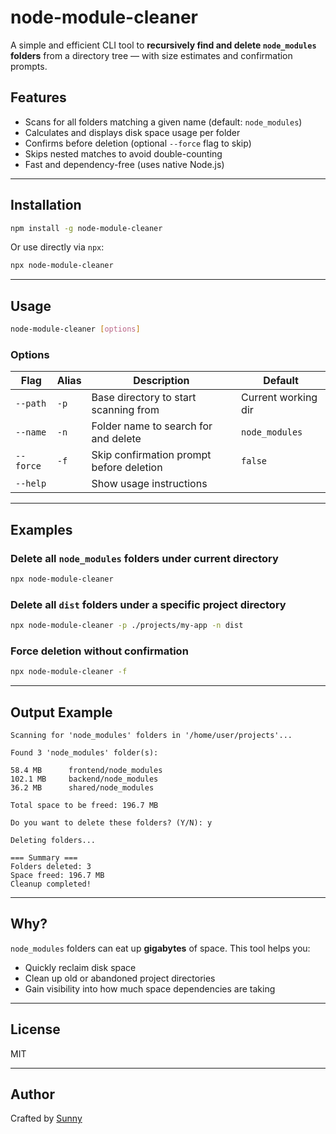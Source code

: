 # node-module-cleaner

A simple and efficient CLI tool to **recursively find and delete `node_modules` folders** from a directory tree — with size estimates and confirmation prompts.

## Features

-   Scans for all folders matching a given name (default: `node_modules`)
-   Calculates and displays disk space usage per folder
-   Confirms before deletion (optional `--force` flag to skip)
-   Skips nested matches to avoid double-counting
-   Fast and dependency-free (uses native Node.js)

---

## Installation

```bash
npm install -g node-module-cleaner
```

Or use directly via `npx`:

```bash
npx node-module-cleaner
```

---

## Usage

```bash
node-module-cleaner [options]
```

### Options

| Flag      | Alias | Description                              | Default             |
| --------- | ----- | ---------------------------------------- | ------------------- |
| `--path`  | `-p`  | Base directory to start scanning from    | Current working dir |
| `--name`  | `-n`  | Folder name to search for and delete     | `node_modules`      |
| `--force` | `-f`  | Skip confirmation prompt before deletion | `false`             |
| `--help`  |       | Show usage instructions                  |                     |

---

## Examples

### Delete all `node_modules` folders under current directory

```bash
npx node-module-cleaner
```

### Delete all `dist` folders under a specific project directory

```bash
npx node-module-cleaner -p ./projects/my-app -n dist
```

### Force deletion without confirmation

```bash
npx node-module-cleaner -f
```

---

## Output Example

```
Scanning for 'node_modules' folders in '/home/user/projects'...

Found 3 'node_modules' folder(s):

58.4 MB      frontend/node_modules
102.1 MB     backend/node_modules
36.2 MB      shared/node_modules

Total space to be freed: 196.7 MB

Do you want to delete these folders? (Y/N): y

Deleting folders...

=== Summary ===
Folders deleted: 3
Space freed: 196.7 MB
Cleanup completed!
```

---

## Why?

`node_modules` folders can eat up **gigabytes** of space. This tool helps you:

-   Quickly reclaim disk space
-   Clean up old or abandoned project directories
-   Gain visibility into how much space dependencies are taking

---

## License

MIT

---

## Author

Crafted by [Sunny](https://github.com/sunoura)
